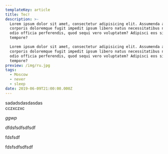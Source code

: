 ```yaml
---
templateKey: article
title: Тест
description: >-
  Lorem ipsum dolor sit amet, consectetur adipisicing elit. Assumenda autem
  corporis doloremque fugit impedit ipsum libero natus necessitatibus nesciunt
  odio officia perferendis, quod sequi vero voluptatem? Adipisci eos sit
  tempore?

  Lorem ipsum dolor sit amet, consectetur adipisicing elit. Assumenda autem
  corporis doloremque fugit impedit ipsum libero natus necessitatibus nesciunt
  odio officia perferendis, quod sequi vero voluptatem? Adipisci eos sit
  tempore?
preview: /img/ru.jpg
tags:
  - Moscow
  - never
  - sleep
date: 2019-06-09T21:00:00.000Z
---
```

sadadsdasdasdas\
cczxczxc



_ggwp_



dfdsfsdfsdfsdf

fdsfsdf



fdsfsdfsdfsdf
